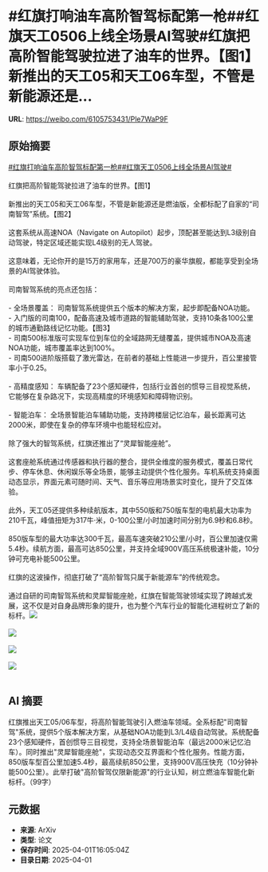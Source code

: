 # #红旗打响油车高阶智驾标配第一枪##红旗天工0506上线全场景AI驾驶#红旗把高阶智能驾驶拉进了油车的世界。【图1】新推出的天工05和天工06车型，不管是新能源还是...

**URL**: https://weibo.com/6105753431/Ple7WaP9F

## 原始摘要

<a href="https://m.weibo.cn/search?containerid=231522type%3D1%26t%3D10%26q%3D%23%E7%BA%A2%E6%97%97%E6%89%93%E5%93%8D%E6%B2%B9%E8%BD%A6%E9%AB%98%E9%98%B6%E6%99%BA%E9%A9%BE%E6%A0%87%E9%85%8D%E7%AC%AC%E4%B8%80%E6%9E%AA%23&amp;extparam=%23%E7%BA%A2%E6%97%97%E6%89%93%E5%93%8D%E6%B2%B9%E8%BD%A6%E9%AB%98%E9%98%B6%E6%99%BA%E9%A9%BE%E6%A0%87%E9%85%8D%E7%AC%AC%E4%B8%80%E6%9E%AA%23" data-hide=""><span class="surl-text">#红旗打响油车高阶智驾标配第一枪#</span></a><a href="https://m.weibo.cn/search?containerid=231522type%3D1%26t%3D10%26q%3D%23%E7%BA%A2%E6%97%97%E5%A4%A9%E5%B7%A50506%E4%B8%8A%E7%BA%BF%E5%85%A8%E5%9C%BA%E6%99%AFAI%E9%A9%BE%E9%A9%B6%23&amp;extparam=%23%E7%BA%A2%E6%97%97%E5%A4%A9%E5%B7%A50506%E4%B8%8A%E7%BA%BF%E5%85%A8%E5%9C%BA%E6%99%AFAI%E9%A9%BE%E9%A9%B6%23" data-hide=""><span class="surl-text">#红旗天工0506上线全场景AI驾驶#</span></a><br><br>红旗把高阶智能驾驶拉进了油车的世界。【图1】<br><br>新推出的天工05和天工06车型，不管是新能源还是燃油版，全都标配了自家的“司南智驾”系统。【图2】<br><br>这套系统从高速NOA（Navigate on Autopilot）起步，顶配甚至能达到L3级别自动驾驶，特定区域还能实现L4级别的无人驾驶。<br><br>这意味着，无论你开的是15万的家用车，还是700万的豪华旗舰，都能享受到全场景的AI驾驶体验。<br><br>司南智驾系统的亮点还包括：<br><br>- 全场景覆盖： 司南智驾系统提供五个版本的解决方案，起步即配备NOA功能。<br>      - 入门版的司南100，配备高速及城市道路的智能辅助驾驶，支持10条各100公里的城市通勤路线记忆功能。【图3】<br>      - 司南500标准版可实现车位到车位的全域路网无缝覆盖，提供城市NOA及高速NOA功能，城市覆盖率达到100%。<br>      - 司南500进阶版搭载了激光雷达，在前者的基础上性能进一步提升，百公里接管率小于0.25。<br><br>- 高精度感知： 车辆配备了23个感知硬件，包括行业首创的惯导三目视觉系统，它能够在复杂路况下，实现高精度的环境感知和障碍物识别。 <br><br>- 智能泊车： 全场景智能泊车辅助功能，支持跨楼层记忆泊车，最长距离可达2000米，即使在复杂的停车环境中也能轻松应对。<br><br>除了强大的智驾系统，红旗还推出了“灵犀智能座舱”。<br><br>这套座舱系统通过传感器和执行器的整合，提供全维度的服务模式，覆盖日常代步、停车休息、休闲娱乐等全场景，能够主动提供个性化服务。车机系统支持桌面动态显示，界面元素可随时间、天气、音乐等应用场景实时变化，提升了交互体验。<br><br>此外，天工05还提供多种续航版本，其中550版和750版车型的电机最大功率为210千瓦，峰值扭矩为317牛·米，0-100公里/小时加速时间分别为6.9秒和6.8秒。<br><br>850版车型的最大功率达300千瓦，最高车速突破210公里/小时，百公里加速仅需5.4秒。续航方面，最高可达850公里，并支持全域900V高压系统极速补能，10分钟可充电补能500公里。<br><br>红旗的这波操作，彻底打破了“高阶智驾只属于新能源车”的传统观念。<br><br>通过自研的司南智驾系统和灵犀智能座舱，红旗在智能驾驶领域实现了跨越式发展，这不仅是对自身品牌形象的提升，也为整个汽车行业的智能化进程树立了新的标杆。<img style="" src="https://tvax1.sinaimg.cn/large/006Fd7o3gy1i016dhj0ooj30u00e3k0n.jpg" referrerpolicy="no-referrer"><br><br><img style="" src="https://tvax3.sinaimg.cn/large/006Fd7o3gy1i016dj8w28g30dc06unpk.gif" referrerpolicy="no-referrer"><br><br><img style="" src="https://tvax4.sinaimg.cn/large/006Fd7o3gy1i016f2kgz6j30u00gw48d.jpg" referrerpolicy="no-referrer"><br><br><img style="" src="https://tvax3.sinaimg.cn/large/006Fd7o3gy1i016f4989pj30u00miapc.jpg" referrerpolicy="no-referrer"><br><br>

## AI 摘要

红旗推出天工05/06车型，将高阶智能驾驶引入燃油车领域。全系标配"司南智驾"系统，提供5个版本解决方案，从基础NOA功能到L3/L4级自动驾驶。系统配备23个感知硬件，首创惯导三目视觉，支持全场景智能泊车（最远2000米记忆泊车）。同时推出"灵犀智能座舱"，实现动态交互界面和个性化服务。性能方面，850版车型百公里加速5.4秒，最高续航850公里，支持900V高压快充（10分钟补能500公里）。此举打破"高阶智驾仅限新能源"的行业认知，树立燃油车智能化新标杆。（99字）

## 元数据

- **来源**: ArXiv
- **类型**: 论文
- **保存时间**: 2025-04-01T16:05:04Z
- **目录日期**: 2025-04-01
